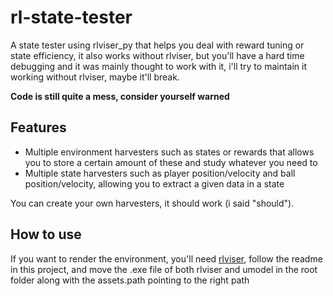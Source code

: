 # rl-state-tester
A state tester using rlviser_py that helps you deal with reward tuning or state efficiency, it also works without rlviser, but you'll have a hard time debugging and it was mainly thought to work with it, i'll try to maintain it working without rlviser, maybe it'll break.

**Code is still quite a mess, consider yourself warned**

## Features
- Multiple environment harvesters such as states or rewards that allows you to store a certain amount of these and study whatever you need to
- Multiple state harvesters such as player position/velocity and ball position/velocity, allowing you to extract a given data in a state

You can create your own harvesters, it should work (i said "should").

## How to use
If you want to render the environment, you'll need [rlviser](https://github.com/VirxEC/rlviser), follow the readme in this project, and move the .exe file of both rlviser and umodel in the root folder along with the assets.path pointing to the right path

